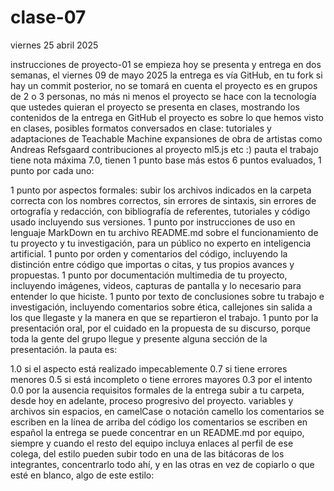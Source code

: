 # clase-07
viernes 25 abril 2025

instrucciones de proyecto-01
se empieza hoy
se presenta y entrega en dos semanas, el viernes 09 de mayo 2025
la entrega es vía GitHub, en tu fork
si hay un commit posterior, no se tomará en cuenta
el proyecto es en grupos de 2 o 3 personas, no más ni menos
el proyecto se hace con la tecnología que ustedes quieran
el proyecto se presenta en clases, mostrando los contenidos de la entrega en GitHub
el proyecto es sobre lo que hemos visto en clases, posibles formatos conversados en clase:
tutoriales y adaptaciones de Teachable Machine
expansiones de obra de artistas como Andreas Refsgaard
contribuciones al proyecto ml5.js
etc :)
pauta
el trabajo tiene nota máxima 7.0, tienen 1 punto base más estos 6 puntos evaluados, 1 punto por cada uno:

1 punto por aspectos formales: subir los archivos indicados en la carpeta correcta con los nombres correctos, sin errores de sintaxis, sin errores de ortografía y redacción, con bibliografía de referentes, tutoriales y código usado incluyendo sus versiones.
1 punto por instrucciones de uso en lenguaje MarkDown en tu archivo README.md sobre el funcionamiento de tu proyecto y tu investigación, para un público no experto en inteligencia artificial.
1 punto por orden y comentarios del código, incluyendo la distinción entre código que importas o citas, y tus propios avances y propuestas.
1 punto por documentación multimedia de tu proyecto, incluyendo imágenes, videos, capturas de pantalla y lo necesario para entender lo que hiciste.
1 punto por texto de conclusiones sobre tu trabajo e investigación, incluyendo comentarios sobre ética, callejones sin salida a los que llegaste y la manera en que se repartieron el trabajo.
1 punto por la presentación oral, por el cuidado en la propuesta de su discurso, porque toda la gente del grupo llegue y presente alguna sección de la presentación.
la pauta es:

1.0 si el aspecto está realizado impecablemente
0.7 si tiene errores menores
0.5 si está incompleto o tiene errores mayores
0.3 por el intento
0.0 por la ausencia
requisitos formales de la entrega
subir a tu carpeta, desde hoy en adelante, proceso progresivo del proyecto.
variables y archivos sin espacios, en camelCase o notación camello
los comentarios se escriben en la línea de arriba del código
los comentarios se escriben en español
la entrega se puede concentrar en un README.md por equipo, siempre y cuando el resto del equipo incluya enlaces al perfil de ese colega, del estilo
pueden subir todo en una de las bitácoras de los integrantes, concentrarlo todo ahí, y en las otras en vez de copiarlo o que esté en blanco, algo de este estilo:
